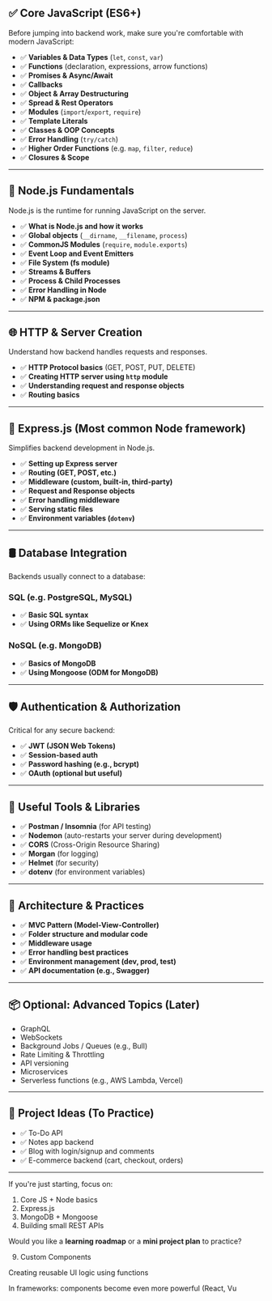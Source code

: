 

## ✅ Core JavaScript (ES6+)

Before jumping into backend work, make sure you're comfortable with modern JavaScript:

* ✅ **Variables & Data Types** (`let`, `const`, `var`)
* ✅ **Functions** (declaration, expressions, arrow functions)
* ✅ **Promises & Async/Await**
* ✅ **Callbacks**
* ✅ **Object & Array Destructuring**
* ✅ **Spread & Rest Operators**
* ✅ **Modules** (`import`/`export`, `require`)
* ✅ **Template Literals**
* ✅ **Classes & OOP Concepts**
* ✅ **Error Handling** (`try/catch`)
* ✅ **Higher Order Functions** (e.g. `map`, `filter`, `reduce`)
* ✅ **Closures & Scope**

---

## 🔧 Node.js Fundamentals

Node.js is the runtime for running JavaScript on the server.

* ✅ **What is Node.js and how it works**
* ✅ **Global objects** (`__dirname`, `__filename`, `process`)
* ✅ **CommonJS Modules** (`require`, `module.exports`)
* ✅ **Event Loop and Event Emitters**
* ✅ **File System (fs module)**
* ✅ **Streams & Buffers**
* ✅ **Process & Child Processes**
* ✅ **Error Handling in Node**
* ✅ **NPM & package.json**

---

## 🌐 HTTP & Server Creation

Understand how backend handles requests and responses.

* ✅ **HTTP Protocol basics** (GET, POST, PUT, DELETE)
* ✅ **Creating HTTP server using `http` module**
* ✅ **Understanding request and response objects**
* ✅ **Routing basics**

---

## 🚀 Express.js (Most common Node framework)

Simplifies backend development in Node.js.

* ✅ **Setting up Express server**
* ✅ **Routing (GET, POST, etc.)**
* ✅ **Middleware (custom, built-in, third-party)**
* ✅ **Request and Response objects**
* ✅ **Error handling middleware**
* ✅ **Serving static files**
* ✅ **Environment variables (`dotenv`)**

---

## 🛢️ Database Integration

Backends usually connect to a database:

### SQL (e.g. PostgreSQL, MySQL)

* ✅ **Basic SQL syntax**
* ✅ **Using ORMs like Sequelize or Knex**

### NoSQL (e.g. MongoDB)

* ✅ **Basics of MongoDB**
* ✅ **Using Mongoose (ODM for MongoDB)**

---

## 🛡️ Authentication & Authorization

Critical for any secure backend:

* ✅ **JWT (JSON Web Tokens)**
* ✅ **Session-based auth**
* ✅ **Password hashing (e.g., bcrypt)**
* ✅ **OAuth (optional but useful)**

---

## 🧰 Useful Tools & Libraries

* ✅ **Postman / Insomnia** (for API testing)
* ✅ **Nodemon** (auto-restarts your server during development)
* ✅ **CORS** (Cross-Origin Resource Sharing)
* ✅ **Morgan** (for logging)
* ✅ **Helmet** (for security)
* ✅ **dotenv** (for environment variables)

---

## 🧱 Architecture & Practices

* ✅ **MVC Pattern (Model-View-Controller)**
* ✅ **Folder structure and modular code**
* ✅ **Middleware usage**
* ✅ **Error handling best practices**
* ✅ **Environment management (dev, prod, test)**
* ✅ **API documentation (e.g., Swagger)**

---

## 📦 Optional: Advanced Topics (Later)

* GraphQL
* WebSockets
* Background Jobs / Queues (e.g., Bull)
* Rate Limiting & Throttling
* API versioning
* Microservices
* Serverless functions (e.g., AWS Lambda, Vercel)

---

## 📁 Project Ideas (To Practice)

* ✅ To-Do API
* ✅ Notes app backend
* ✅ Blog with login/signup and comments
* ✅ E-commerce backend (cart, checkout, orders)

---

If you're just starting, focus on:

1. Core JS + Node basics
2. Express.js
3. MongoDB + Mongoose
4. Building small REST APIs

Would you like a **learning roadmap** or a **mini project plan** to practice?


9. Custom Components

Creating reusable UI logic using functions

In frameworks: components become even more powerful (React, Vu
